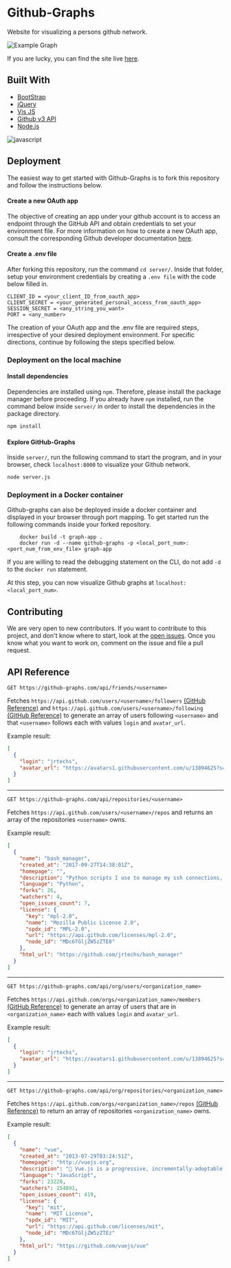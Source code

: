 # Github-Graphs

Website for visualizing a persons github network.

![Example Graph](./doc/graphExample.png)

If you are lucky, you can find the site live [here](https://github-graphs.com/).

## Built With

- [BootStrap](https://getbootstrap.com/)
- [jQuery](https://jquery.com/)
- [Vis JS](http://visjs.org/)
- [Github v3 API](https://developer.github.com/v3/)
- [Node.js](https://nodejs.org/en/)

![javascript](./doc/javaScript.jpg)

## Deployment

The easiest way to get started with Github-Graphs is to fork this repository
and follow the instructions below.

#### Create a new OAuth app

The objective of creating an app under your github account is to access an
endpoint through the GitHub API and obtain credentials to set your environment
file. For more information on how to create a new OAuth app, consult the corresponding
Github developer documentation [here](https://developer.github.com/apps/building-oauth-apps/creating-an-oauth-app/).

#### Create a .env file

After forking this repository, run the command `cd server/`. Inside that folder,
setup your environment credentials by creating a `.env file` with the code below filled in.

```
CLIENT_ID = <your_client_ID_from_oauth_app>
CLIENT_SECRET = <your_generated_personal_access_from_oauth_app>
SESSION_SECRET = <any_string_you_want>
PORT = <any_number>
```

The creation of your OAuth app and the .env file are required steps,
irrespective of your desired deployment environment. For specific directions,
continue by following the steps specified below.

### Deployment on the local machine

#### Install dependencies

Dependencies are installed using `npm`. Therefore, please install the package manager
before proceeding. If you already have `npm` installed, run the command below inside
`server/` in order to install the dependencies in the package directory.

```bash
npm install
```

#### Explore GitHub-Graphs

Inside `server/`, run the following command to start the program, and in your
browser, check `localhost:8000` to visualize your Github network.

```bash
node server.js
```

### Deployment in a Docker container

Github-graphs can also be deployed inside a docker container and displayed in
your browser through port mapping. To get started run the following commands
inside your forked repository.

```
    docker build -t graph-app .
    docker run -d --name github-graphs -p <local_port_num>:<port_num_from_env_file> graph-app
```

If you are willing to read the debugging statement on the CLI, do not add `-d` to the `docker run` statement.

At this step, you can now visualize Github graphs at `localhost:<local_port_num>`.


## Contributing

We are very open to new contributors. If you want to contribute to this project,
and don't know where to start, look at the [open issues](https://github.com/jrtechs/github-graphs/issues).
Once you know what you want to work on, comment on the issue and file a pull request.

## API Reference

`GET https://github-graphs.com/api/friends/<username>`

Fetches `https://api.github.com/users/<username>/followers` [(GitHub Reference)](https://developer.github.com/v3/users/followers/#list-followers-of-a-user)
and `https://api.github.com/users/<username>/following` [(GitHub Reference)](https://developer.github.com/v3/users/followers/#list-users-followed-by-another-user)
to generate an array of users following `<username>` and that `<username>` follows each with values `login` and `avatar_url`.

Example result:

```json
[
  {
    "login": "jrtechs",
    "avatar_url": "https://avatars1.githubusercontent.com/u/13894625?s=460&v=4"
  }
]
```

---

`GET https://github-graphs.com/api/repositories/<username>`

Fetches `https://api.github.com/users/<username>/repos` and returns an array of the repositories `<username>` owns.

Example result:

```json
[
  {
    "name": "bash_manager",
    "created_at": "2017-09-27T14:38:01Z",
    "homepage": "",
    "description": "Python scripts I use to manage my ssh connections, drive mounts, and other bash related things. ",
    "language": "Python",
    "forks": 26,
    "watchers": 4,
    "open_issues_count": 7,
    "license": {
      "key": "mpl-2.0",
      "name": "Mozilla Public License 2.0",
      "spdx_id": "MPL-2.0",
      "url": "https://api.github.com/licenses/mpl-2.0",
      "node_id": "MDc6TGljZW5zZTE0"
    },
    "html_url": "https://github.com/jrtechs/bash_manager"
  }
]
```

---

`GET https://github-graphs.com/api/org/users/<organization_name>`

Fetches `https://api.github.com/orgs/<organization_name>/members` [(GitHub Reference)](https://developer.github.com/v3/orgs/members/#members-list)
to generate an array of users that are in `<organization_name>` each with values `login` and `avatar_url`.

Example result:

```json
[
  {
    "login": "jrtechs",
    "avatar_url": "https://avatars1.githubusercontent.com/u/13894625?s=460&v=4"
  }
]
```

---

`GET https://github-graphs.com/api/org/repositories/<organization_name>`

Fetches `https://api.github.com/orgs/<organization_name>/repos` [(GitHub Reference)](https://developer.github.com/v3/repos/#list-organization-repositories)
to return an array of repositories `<organization_name>` owns.

Example result:

```json
[
  {
    "name": "vue",
    "created_at": "2013-07-29T03:24:51Z",
    "homepage": "http://vuejs.org",
    "description": "🖖 Vue.js is a progressive, incrementally-adoptable JavaScript framework for building UI on the web.",
    "language": "JavaScript",
    "forks": 23228,
    "watchers": 154891,
    "open_issues_count": 419,
    "license": {
      "key": "mit",
      "name": "MIT License",
      "spdx_id": "MIT",
      "url": "https://api.github.com/licenses/mit",
      "node_id": "MDc6TGljZW5zZTEz"
    },
    "html_url": "https://github.com/vuejs/vue"
  }
]
```
